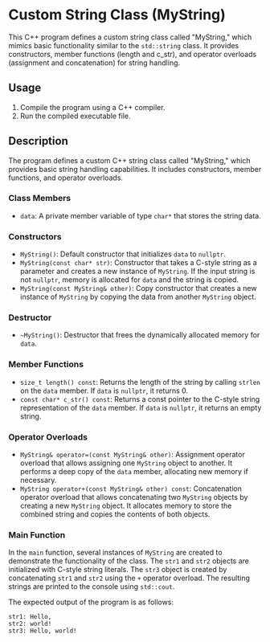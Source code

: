 # Custom String Class (MyString)

This C++ program defines a custom string class called "MyString," which mimics basic functionality similar to the `std::string` class. It provides constructors, member functions (length and c_str), and operator overloads (assignment and concatenation) for string handling.

## Usage

1. Compile the program using a C++ compiler.
2. Run the compiled executable file.

## Description

The program defines a custom C++ string class called "MyString," which provides basic string handling capabilities. It includes constructors, member functions, and operator overloads.

### Class Members

- `data`: A private member variable of type `char*` that stores the string data.

### Constructors

- `MyString()`: Default constructor that initializes `data` to `nullptr`.
- `MyString(const char* str)`: Constructor that takes a C-style string as a parameter and creates a new instance of `MyString`. If the input string is not `nullptr`, memory is allocated for `data` and the string is copied.
- `MyString(const MyString& other)`: Copy constructor that creates a new instance of `MyString` by copying the data from another `MyString` object.

### Destructor

- `~MyString()`: Destructor that frees the dynamically allocated memory for `data`.

### Member Functions

- `size_t length() const`: Returns the length of the string by calling `strlen` on the `data` member. If `data` is `nullptr`, it returns 0.
- `const char* c_str() const`: Returns a const pointer to the C-style string representation of the `data` member. If `data` is `nullptr`, it returns an empty string.

### Operator Overloads

- `MyString& operator=(const MyString& other)`: Assignment operator overload that allows assigning one `MyString` object to another. It performs a deep copy of the `data` member, allocating new memory if necessary.
- `MyString operator+(const MyString& other) const`: Concatenation operator overload that allows concatenating two `MyString` objects by creating a new `MyString` object. It allocates memory to store the combined string and copies the contents of both objects.

### Main Function

In the `main` function, several instances of `MyString` are created to demonstrate the functionality of the class. The `str1` and `str2` objects are initialized with C-style string literals. The `str3` object is created by concatenating `str1` and `str2` using the `+` operator overload. The resulting strings are printed to the console using `std::cout`.

The expected output of the program is as follows:

```
str1: Hello, 
str2: world!
str3: Hello, world!
```
